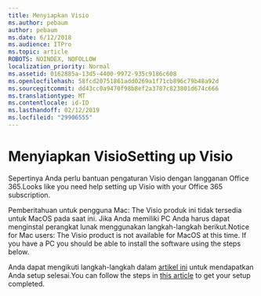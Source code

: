 ```yaml
---
title: Menyiapkan Visio
ms.author: pebaum
author: pebaum
ms.date: 6/12/2018
ms.audience: ITPro
ms.topic: article
ROBOTS: NOINDEX, NOFOLLOW
localization_priority: Normal
ms.assetid: 0162885a-13d5-4400-9972-935c9186c608
ms.openlocfilehash: 58fcd20751861add0269a1f71cb896c79b48a92d
ms.sourcegitcommit: dd43cc0a9470f98b8ef2a3787c823801d674c666
ms.translationtype: MT
ms.contentlocale: id-ID
ms.lasthandoff: 02/12/2019
ms.locfileid: "29906555"
---
```

# <a name="setting-up-visio"></a><span data-ttu-id="cf25e-102">Menyiapkan Visio</span><span class="sxs-lookup"><span data-stu-id="cf25e-102">Setting up Visio</span></span>

<span data-ttu-id="cf25e-103">Sepertinya Anda perlu bantuan pengaturan Visio dengan langganan Office 365.</span><span class="sxs-lookup"><span data-stu-id="cf25e-103">Looks like you need help setting up Visio with your Office 365 subscription.</span></span>
  
<span data-ttu-id="cf25e-p101">Pemberitahuan untuk pengguna Mac: The Visio produk ini tidak tersedia untuk MacOS pada saat ini. Jika Anda memiliki PC Anda harus dapat menginstal perangkat lunak menggunakan langkah-langkah berikut.</span><span class="sxs-lookup"><span data-stu-id="cf25e-p101">Notice for Mac users: The Visio product is not available for MacOS at this time. If you have a PC you should be able to install the software using the steps below.</span></span>
  
<span data-ttu-id="cf25e-106">Anda dapat mengikuti langkah-langkah dalam [artikel ini](https://support.office.com/article/f98f21e3-aa02-4827-9167-ddab5b025710.aspx) untuk mendapatkan Anda setup selesai.</span><span class="sxs-lookup"><span data-stu-id="cf25e-106">You can follow the steps in [this article](https://support.office.com/article/f98f21e3-aa02-4827-9167-ddab5b025710.aspx) to get your setup completed.</span></span> 
  

